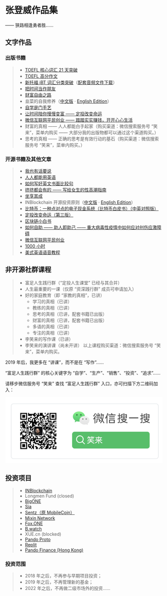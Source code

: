 # 张登威作品集

—— 狭路相逢勇者胜……

## 文字作品

### 出版书籍

> * [TOEFL 核心词汇 21 天突破](https://search.jd.com/Search?keyword=TOEFL%20%E6%A0%B8%E5%BF%83%E8%AF%8D%E6%B1%87%2021%20%E5%A4%A9%E7%AA%81%E7%A0%B4)
> * [TOEFL 高分作文](/twe185/)
> * [新托福 iBT 词汇分类突破](https://search.jd.com/Search?keyword=%E6%96%B0%E6%89%98%E7%A6%8F%20iBT%20%E8%AF%8D%E6%B1%87%E5%88%86%E7%B1%BB%E7%AA%81%E7%A0%B4)（[配套音频文件下载](https://pan.baidu.com/s/1T5Te0b95l2DWViH_qGprzQ?pwd=wbmk)）
> * [把时间当作朋友](/befriending-time/)
> * [财富自由之路](https://search.jd.com/Search?keyword=%E8%B4%A2%E5%AF%8C%E8%87%AA%E7%94%B1%E4%B9%8B%E8%B7%AF)
> * 韭菜的自我修养（[中文版](/the-self-cultivation-of-leeks/cn/) · [English Edition](/the-self-cultivation-of-leeks/en/)）
> * [自学是门手艺](/the-craft-of-selfteaching/)
> * [让时间陪你慢慢变富 —— 定投改变命运](https://item.jd.com/12605781.html)
> * [微信互联网平民创业 —— 踏踏实实赚钱，开开心心生活](https://item.jd.com/12759217.html)
> * 财富的真相 —— 人人都能白手起家（购买渠道：微信搜索服务号 “笑来”，菜单内购买 —— 大部分我的出版物都可以通过这个渠道购买。）
> * 思考的真相 —— 正确的思考是有效行动的基石（购买渠道：微信搜索服务号 “笑来”，菜单内购买。）

### 开源书籍及其他文章

> * [我也有话要说](/i-have-a-say/)
> * [人人都能用英语](/everyone-can-use-english/)
> * [如何写好英文书面比较句](https://github.com/xiaolai/writing-comparison-in-english)
> * [挤挤都会有的 —— 写给女生的性高潮指南](/ji/)
> * [坐享其成](https://github.com/xiaolai/zuoxiangqicheng)
> * INBlockchain 开源投资原则（[中文版](/INB-Principles/cn/) · [English Edition](/INB-Principles/en/)）
> * [比特币：一种点对点的电子现金系统（比特币白皮书）（中英对照版）](/bitcoin-whitepaper-cn-en-translation/Bitcoin-Whitepaper-EN-CN.html)
> * [定投改变命运（第三版）](https://onregularinvesting.com)
> * [区块链小白书](https://blockchainlittlebook.com)
> * [如何自助 —— 助人即助己 —— 重大病毒性疫情中如何应对创伤应激障碍](https://github.com/xiaolai/help-to-be-helped)
> * [微信互联网平民创业](https://github.com/xiaolai/everyones-guide-for-starting-up-on-wechat-network)
> * [1000 小时](https://1000h.org)
> * [美式英语语音教程](https://1000h.org/sounds-of-american-english/0-intro.html)

## 非开源社群课程

> * 富足人生践行群（“定投人生课堂” 已经与其合并）
> * 人生最重要的一课（仅原 “资深践行群” 成员可申请加入）
> * 好的家庭教育（即 “家教的真相”，已讲）
>   * 学习的真相（已讲）
>   * 教练的真相（已讲）
>   * 思考的真相（已讲，配套书籍已出版）
>   * 财富的真相（已讲，配套书籍已出版）
>   * 多语的真相（已讲）
>   * 专注的真相（已讲）
> * 李笑来的写作课（已讲）
> * 李笑来的演讲课（尚未开讲）
> 以上课程购买渠道：微信搜索服务号 “笑来”，菜单内购买。

2019 年后，我更多在 “讲课”，而不是在 “写作”……

“富足人生践行群” 的核心关键字为 “自学”、“生产”、“销售”、“投资”、“追求”……

请移步微信服务号 “笑来” 查找 “富足人生践行群” 入口，亦可扫描下方二维码加入：

![](wechat-channel.png)

## 投资项目

> * [INBlockchain](https://inblockchain.com)
> * Longmen Fund (closed)
> * [BigONE](https://big.one)
> * [Sia](https://sia.tech/)
> * [Sentz（原 MobileCoin）](https://www.sentz.com/)
> * [Mixin Network](https://mixin.one/)
> * [Fox.ONE](https://fox.one)
> * [B.watch](https://b.watch)
> * XUE.cn (blocked)
> * [Pando Proto](https://pando.im)
> * [Replit](https://replit.com/)
> * [Pando Finance (Hong Kong)](https://www.pandofinance.com.hk/)

### 投资范围
> * 2018 年之后，不再参与早期项目投资；
> * 2019 年之后，不再管理新的基金；
> * 2022 年之后，不再做二级市场外的投资……
